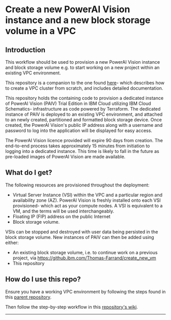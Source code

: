 # Create a new PowerAI Vision instance and a new block storage volume in a VPC

## Introduction
This workflow should be used to provision a new PowerAI Vision instance and block storage volume e.g. to start working on a new project within an existing VPC environment.

This repository is a companion to the one found [here](https://github.ibm.com/Thomas-Farrand/create_vpc_cluster)- which describes how to create a VPC cluster from scratch, and includes detailed documentation. 

This repository holds the containing code to provision a dedicated instance of PowerAI Vision (PAIV) Trial Edition in IBM Cloud utilizing IBM Cloud Schematics- infrastructure as code powered by Terraform. The dedicated instance of PAIV is deployed to an existing VPC environment, and attached to an newly created, partitioned and formatted block storage device. Once created, the PowerAI Vision's public IP address along with a username and password to log into the application will be displayed for easy access. 

The PowerAI Vision licence provided will expire 90 days from creation. The end-to-end process takes approximately 15 minutes from initiation to logging into a dedicated instance. This time is likely to fall in the future as pre-loaded images of PowerAI Vision are made available. 

## What do I get?
The following resources are provisioned throughout the deployment:

* Virtual Server Instance (VSI) within the VPC and a particular region and availability zone (AZ). PowerAI Vision is freshly installed onto each VSI provisioned- which act as your compute nodes. A VSI is equivalent to a VM, and the terms will be used interchangeably. 
* Floating IP (FIP) address on the public Internet
* Block storage volume.

VSIs can be stopped and destroyed with user data being persisted in the block storage volume. New instances of PAIV can then be added using either:
* An existing block storage volume, i.e. to continue work on a previous project, via https://github.ibm.com/Thomas-Farrand/create_new_vm
* This repository

## How do I use this repo?
Ensure you have a working VPC environment by following the steps found in this [parent repository](https://github.ibm.com/Thomas-Farrand/create_vpc_cluster).

Then follow the step-by-step workflow in this [repository's wiki]().

-------------------------------------------------------------------------------------------------------------------------------
